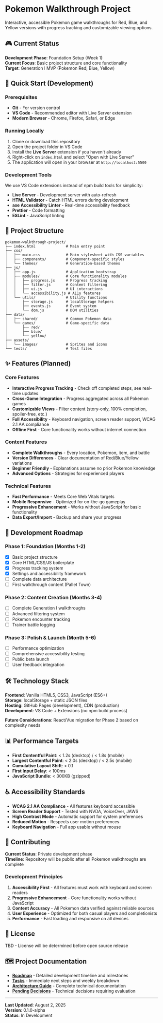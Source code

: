 # Pokemon Walkthrough Project

Interactive, accessible Pokemon game walkthroughs for Red, Blue, and Yellow versions with progress tracking and customizable viewing options.

## 🎮 Current Status

**Development Phase**: Foundation Setup (Week 1)  
**Current Focus**: Basic project structure and core functionality  
**Target**: Generation I MVP (Pokemon Red, Blue, Yellow)

## 🚀 Quick Start (Development)

### Prerequisites

- **Git** - For version control
- **VS Code** - Recommended editor with Live Server extension
- **Modern Browser** - Chrome, Firefox, Safari, or Edge

### Running Locally

1. Clone or download this repository
2. Open the project folder in VS Code
3. Install the **Live Server** extension if you haven't already
4. Right-click on `index.html` and select "Open with Live Server"
5. The application will open in your browser at `http://localhost:5500`

### Development Tools

We use VS Code extensions instead of npm build tools for simplicity:

- **Live Server** - Development server with auto-refresh
- **HTML Validator** - Catch HTML errors during development
- **axe Accessibility Linter** - Real-time accessibility feedback
- **Prettier** - Code formatting
- **ESLint** - JavaScript linting

## 📁 Project Structure

```text
pokemon-walkthrough-project/
├── index.html              # Main entry point
├── css/
│   ├── main.css            # Main stylesheet with CSS variables
│   ├── components/         # Component-specific styles
│   └── themes/             # Generation-based themes
├── js/
│   ├── app.js              # Application bootstrap
│   ├── modules/            # Core functionality modules
│   │   ├── progress.js     # Progress tracking
│   │   ├── filter.js       # Content filtering
│   │   ├── ui.js           # UI interactions
│   │   └── accessibility.js # A11y features
│   └── utils/              # Utility functions
│       ├── storage.js      # localStorage helpers
│       ├── events.js       # Event system
│       └── dom.js          # DOM utilities
├── data/
│   ├── shared/             # Common Pokemon data
│   └── games/              # Game-specific data
│       ├── red/
│       ├── blue/
│       └── yellow/
├── assets/
│   └── images/             # Sprites and icons
└── tests/                  # Test files
```

## ✨ Features (Planned)

### Core Features

- **Interactive Progress Tracking** - Check off completed steps, see real-time updates
- **Cross-Game Integration** - Progress aggregated across all Pokemon games
- **Customizable Views** - Filter content (story-only, 100% completion, spoiler-free, etc.)
- **Full Accessibility** - Keyboard navigation, screen reader support, WCAG 2.1 AA compliance
- **Offline First** - Core functionality works without internet connection

### Content Features

- **Complete Walkthroughs** - Every location, Pokemon, item, and battle
- **Version Differences** - Clear documentation of Red/Blue/Yellow variations
- **Beginner Friendly** - Explanations assume no prior Pokemon knowledge
- **Advanced Options** - Strategies for experienced players

### Technical Features

- **Fast Performance** - Meets Core Web Vitals targets
- **Mobile Responsive** - Optimized for on-the-go gameplay
- **Progressive Enhancement** - Works without JavaScript for basic functionality
- **Data Export/Import** - Backup and share your progress

## 🎯 Development Roadmap

### Phase 1: Foundation (Months 1-2)

- [x] Basic project structure
- [x] Core HTML/CSS/JS boilerplate
- [x] Progress tracking system
- [x] Settings and accessibility framework
- [ ] Complete data architecture
- [ ] First walkthrough content (Pallet Town)

### Phase 2: Content Creation (Months 3-4)

- [ ] Complete Generation I walkthroughs
- [ ] Advanced filtering system
- [ ] Pokemon encounter tracking
- [ ] Trainer battle logging

### Phase 3: Polish & Launch (Month 5-6)

- [ ] Performance optimization
- [ ] Comprehensive accessibility testing
- [ ] Public beta launch
- [ ] User feedback integration

## 🛠️ Technology Stack

**Frontend**: Vanilla HTML5, CSS3, JavaScript (ES6+)  
**Storage**: localStorage + static JSON files  
**Hosting**: GitHub Pages (development), CDN (production)  
**Development**: VS Code + Extensions (no npm build process)

**Future Considerations**: React/Vue migration for Phase 2 based on complexity needs

## 📊 Performance Targets

- **First Contentful Paint**: < 1.2s (desktop) / < 1.8s (mobile)
- **Largest Contentful Paint**: < 2.0s (desktop) / < 2.5s (mobile)
- **Cumulative Layout Shift**: < 0.1
- **First Input Delay**: < 100ms
- **JavaScript Bundle**: < 300KB (gzipped)

## ♿ Accessibility Standards

- **WCAG 2.1 AA Compliance** - All features keyboard accessible
- **Screen Reader Support** - Tested with NVDA, VoiceOver, JAWS
- **High Contrast Mode** - Automatic support for system preferences
- **Reduced Motion** - Respects user motion preferences
- **Keyboard Navigation** - Full app usable without mouse

## 🤝 Contributing

**Current Status**: Private development phase  
**Timeline**: Repository will be public after all Pokemon walkthroughs are complete

### Development Principles

1. **Accessibility First** - All features must work with keyboard and screen readers
2. **Progressive Enhancement** - Core functionality works without JavaScript
3. **Content Accuracy** - All Pokemon data verified against reliable sources
4. **User Experience** - Optimized for both casual players and completionists
5. **Performance** - Fast loading and responsive on all devices

## 📝 License

TBD - License will be determined before open source release

## 🗺️ Project Documentation

- **[Roadmap](ROADMAP.md)** - Detailed development timeline and milestones
- **[Tasks](TASKS.md)** - Immediate next steps and weekly breakdown
- **[Architecture Guide](.github/copilot-instructions.md)** - Complete technical documentation
- **[Pending Decisions](.github/pending-decisions.md)** - Technical decisions requiring evaluation

---

**Last Updated**: August 2, 2025  
**Version**: 0.1.0-alpha  
**Status**: In Development
